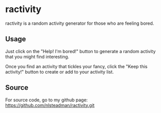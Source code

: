 # ractivity

ractivity is a random activity generator for those who are feeling bored.

## Usage

Just click on the "Help! I'm bored!" button to generate a random activity that you might find interesting.

Once you find an activity that tickles your fancy, click the "Keep this activity!" button to create or add to your activity list.

## Source

For source code, go to my github page: https://github.com/nlsteadman/ractivity.git